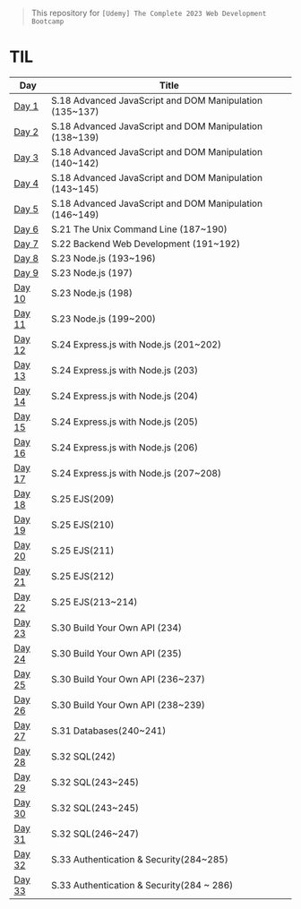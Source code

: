 > This repository for `[Udemy] The Complete 2023 Web Development Bootcamp
`

# TIL

| Day                            | Title                                                   |
| ------------------------------ | ------------------------------------------------------- |
| [Day 1]()                      | S.18 Advanced JavaScript and DOM Manipulation (135~137) |
| [Day 2]()                      | S.18 Advanced JavaScript and DOM Manipulation (138~139) |
| [Day 3]()                      | S.18 Advanced JavaScript and DOM Manipulation (140~142) |
| [Day 4]()                      | S.18 Advanced JavaScript and DOM Manipulation (143~145) |
| [Day 5]()                      | S.18 Advanced JavaScript and DOM Manipulation (146~149) |
| [Day 6](./markdown/230902.md)  | S.21 The Unix Command Line (187~190)                    |
| [Day 7]()                      | S.22 Backend Web Development (191~192)                  |
| [Day 8]()                      | S.23 Node.js (193~196)                                  |
| [Day 9]()                      | S.23 Node.js (197)                                      |
| [Day 10]()                     | S.23 Node.js (198)                                      |
| [Day 11]()                     | S.23 Node.js (199~200)                                  |
| [Day 12]()                     | S.24 Express.js with Node.js (201~202)                  |
| [Day 13]()                     | S.24 Express.js with Node.js (203)                      |
| [Day 14](./markdown/230910.md) | S.24 Express.js with Node.js (204)                      |
| [Day 15]()                     | S.24 Express.js with Node.js (205)                      |
| [Day 16]()                     | S.24 Express.js with Node.js (206)                      |
| [Day 17]()                     | S.24 Express.js with Node.js (207~208)                  |
| [Day 18]()                     | S.25 EJS(209)                                           |
| [Day 19](./markdown/230915.md) | S.25 EJS(210)                                           |
| [Day 20]()                     | S.25 EJS(211)                                           |
| [Day 21]()                     | S.25 EJS(212)                                           |
| [Day 22]()                     | S.25 EJS(213~214)                                       |
| [Day 23]()                     | S.30 Build Your Own API (234)                           |
| [Day 24]()                     | S.30 Build Your Own API (235)                           |
| [Day 25]()                     | S.30 Build Your Own API (236~237)                       |
| [Day 26]()                     | S.30 Build Your Own API (238~239)                       |
| [Day 27]()                     | S.31 Databases(240~241)                                 |
| [Day 28]()                     | S.32 SQL(242)                                           |
| [Day 29]()                     | S.32 SQL(243~245)                                       |
| [Day 30]()                     | S.32 SQL(243~245)                                       |
| [Day 31]()                     | S.32 SQL(246~247)                                       |
| [Day 32]()                     | S.33 Authentication & Security(284~285)                 |
| [Day 33]()                     | S.33 Authentication & Security(284 ~ 286)               |
